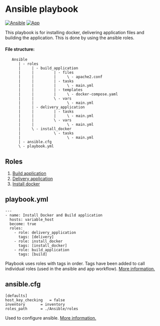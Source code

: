 # Ansible playbook
[![Ansible](https://github.com/netframe-intern-final/Final_task/actions/workflows/ansible.yaml/badge.svg)](https://github.com/netframe-intern-final/Final_task/actions/workflows/ansible.yaml)
[![App](https://github.com/netframe-intern-final/Final_task/actions/workflows/app.yaml/badge.svg)](https://github.com/netframe-intern-final/Final_task/actions/workflows/app.yaml)

This playbook is for installing docker, delivering application files and building the application.
This is done by using the ansible roles.
#### File structure:
```
   Ansible
      | - roles
      |     | - build_application
      |     |         | - files
      |     |         |     \ - apache2.conf
      |     |         | - tasks
      |     |         |     \ - main.yml
      |     |         | - templates
      |     |         |     \ - docker-compose.yaml
      |     |         \ - vars
      |     |               \ - main.yml
      |     | - delivery_application
      |     |         | - tasks
      |     |         |     \ - main.yml
      |     |         \ - vars
      |     |               \ - main.yml
      |     \ - install_docker
      |               \ - tasks
      |                     \ - main.yml      
      | - ansible.cfg
      \ - playbook.yml

```

## Roles
1. [Build application](roles/build_application/README.md)
2. [Delivery application](roles/delivery_application/README.md)
3. [Install docker](roles/install_docker/README.md)

## playbook.yml
```
---
- name: Install Docker and Build application
  hosts: variable_host
  become: true
  roles:
    - role: delivery_application
      tags: [delivery]
    - role: install_docker
      tags: [install_docker]
    - role: build_application
      tags: [build]
```
Playbook uses roles with tags in order. Tags have been added to call individual roles (used in the ansible and app workflow).
[More information.](https://docs.ansible.com/ansible/latest/user_guide/playbooks_reuse_roles.html)


## ansible.cfg
```
[defaults]
host_key_checking	= false
inventory		= inventory
roles_path		= ./Ansible/roles
```
Used to configure ansible. [More information.](https://docs.ansible.com/ansible/latest/reference_appendices/config.html)

